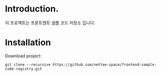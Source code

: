 # Introduction.

이 프로젝트는 프론트엔트 샘플 코드 저장소 입니다.

# Installation

Download project:
```
git clone --recursive https://github.com/nettee-space/frontend-sample-code-registry.git
```
